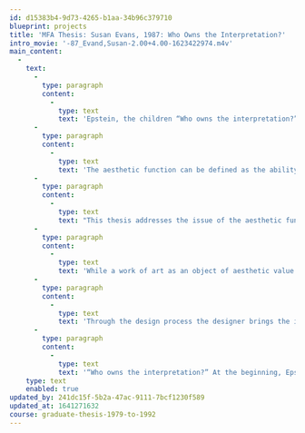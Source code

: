 ```yaml
---
id: d15383b4-9d73-4265-b1aa-34b96c379710
blueprint: projects
title: 'MFA Thesis: Susan Evans, 1987: Who Owns the Interpretation?'
intro_movie: '-87_Evand,Susan-2.00+4.00-1623422974.m4v'
main_content:
  -
    text:
      -
        type: paragraph
        content:
          -
            type: text
            text: 'Epstein, the children “Who owns the interpretation?” An evaluation of the aesthetic function of design.'
      -
        type: paragraph
        content:
          -
            type: text
            text: 'The aesthetic function can be defined as the ability of an object or event to evoke or suggest meaning through the expressive qualities of its form or structure.'
      -
        type: paragraph
        content:
          -
            type: text
            text: "This thesis addresses the issue of the aesthetic function and its relation to design, the definition and evaluation of the aesthetic component in design. For my evaluation, I have chosen a selection of children’s portraits - the work of Sir Jacob Epstein, the American born British Sculptor. Through the interpretation of these works, I have become familiar with the concept of aesthetic value pertinent to art. Through a visual interpretation of these works, I try to develop a dialogue in order to speak about the expressive quality, the value of the portraits, the Epstein identity. My subject is, first, the aesthetic value of the work, by which I understand the expressive function. In turn, I have to make use of the aesthetic function of design - its value and criteria for evaluation.\_"
      -
        type: paragraph
        content:
          -
            type: text
            text: 'While a work of art as an object of aesthetic value is primarily involved with the aesthetic function, a piece of design is defined first by its communicative value, determined in relation to its communication function. The design process is the search for an appropriate visual form to convey information in a clear and meaningful way. Yet a clear message alone is not always meaningful. It is the aesthetic component implicit to the design process through which we, as designers, can assert our conception and interpretation and make it accessible to others. The aesthetic component structures our messages through a clear and meaningful visual form. It confers relevance to the design.'
      -
        type: paragraph
        content:
          -
            type: text
            text: 'Through the design process the designer brings the identity of the subject to expression. First the designer identifies the value - the identity of the subject - through research and visual search. This interpretation is a critical interpretation made in relation to the intention or purpose of the piece, the pragmatic context. The function of this piece is the explication of the aesthetic function of design through a designed object, making designers aware of the critical role that the aesthetic component plays in the complex activity of design. The vehicle for the exploration is a series of plates in which the aesthetic value of the sculpture is identified and expressed. The identity of a work of art is what makes it different from other works of the same kind, the way the artist identifies himself in the work, the way he brings his subject to expression. The designer in turn searches for the expressive form - the identity of the artist - and brings that form to expression. He brings the value of the work to expression. The designer expresses the identity of the artist rather than his own identity or an identity of design. Design as such should disappear in the designed object. Design should function to communicate the identity of its subject, which in turn becomes the visual identity or value of design.'
      -
        type: paragraph
        content:
          -
            type: text
            text: '“Who owns the interpretation?” At the beginning, Epstein owns the interpretation. The artist interprets his subject - the children - and creates the work - the portrait. The designer interprets the interpretation, the Epstein. In the end the interpretation is never possessed, it is open for re - and re - and re - interpretation. The aesthetic value makes the work open to infinite interpretations. The artist gives up his subjective interpretation to the creation of the object - the work. The work of art is the objectification of the artist’s subjective experience. The designer, on the other hand, accepts to act as mediator; to communicate certain messages in respect to specific functions and goals. The designer must define the function or functions to be expressed and identify the value of the subject in relation to these goals. The designer is never free in his interpretation of the subject. The designer interprets the subject from a critical perspective. Through this interpretation the designer brings his subject to expression.'
    type: text
    enabled: true
updated_by: 241dc15f-5b2a-47ac-9111-7bcf1230f589
updated_at: 1641271632
course: graduate-thesis-1979-to-1992
---
```

